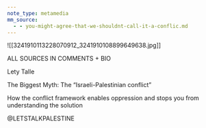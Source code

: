 ```yaml
---
note_type: metamedia
mm_source:
  - - you-might-agree-that-we-shouldnt-call-it-a-conflic.md
---
```


![[3241910113228070912_3241910108899649638.jpg]]

ALL SOURCES IN COMMENTS + BIO

Lety Talle

The Biggest Myth:
The “Israeli-Palestinian conflict”

How the conflict framework enables oppression
and stops you from understanding the solution

@LETSTALKPALESTINE


